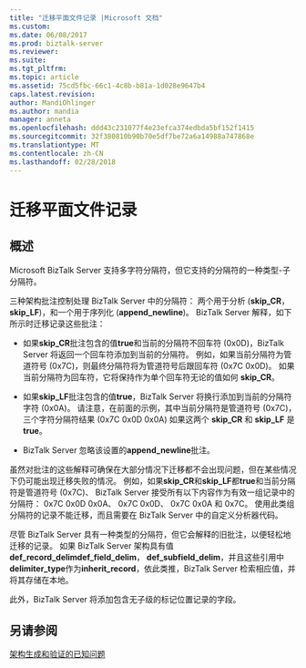 ```yaml
---
title: "迁移平面文件记录 |Microsoft 文档"
ms.custom: 
ms.date: 06/08/2017
ms.prod: biztalk-server
ms.reviewer: 
ms.suite: 
ms.tgt_pltfrm: 
ms.topic: article
ms.assetid: 75cd5fbc-66c1-4c8b-b81a-1d028e9647b4
caps.latest.revision: 
author: MandiOhlinger
ms.author: mandia
manager: anneta
ms.openlocfilehash: ddd43c231077f4e23efca374edbda5bf152f1415
ms.sourcegitcommit: 32f380810b90b70e5df7be72a6a14988a747868e
ms.translationtype: MT
ms.contentlocale: zh-CN
ms.lasthandoff: 02/28/2018
---
```

# <a name="migrate-flat-file-records"></a>迁移平面文件记录

## <a name="overview"></a>概述
Microsoft BizTalk Server 支持多字符分隔符，但它支持的分隔符的一种类型-子分隔符。 
  
 三种架构批注控制处理 BizTalk Server 中的分隔符： 两个用于分析 (**skip_CR**， **skip_LF**)，和一个用于序列化 (**append_newline**)。 BizTalk Server 解释，如下所示时迁移记录这些批注：  
  
-   如果**skip_CR**批注包含的值**true**和当前的分隔符不回车符 (0x0D)，BizTalk Server 将返回一个回车符添加到当前的分隔符。 例如，如果当前分隔符为管道符号 (0x7C)，则最终分隔符将为管道符号后跟回车符 (0x7C 0x0D)。 如果当前分隔符为回车符，它将保持作为单个回车符无论的值如何 **skip_CR**。  
  
-   如果**skip_LF**批注包含的值**true**，BizTalk Server 将换行添加到当前的分隔符字符 (0x0A)。 请注意，在前面的示例，其中当前分隔符是管道符号 (0x7C)，三个字符分隔符结果 (0x7C 0x0D 0x0A) 如果这两个 **skip_CR** 和 **skip_LF** 是 **true**。  
  
-   BizTalk Server 忽略该设置的**append_newline**批注。  
  
 虽然对批注的这些解释可确保在大部分情况下迁移都不会出现问题，但在某些情况下仍可能出现迁移失败的情况。 例如，如果**skip_CR**和**skip_LF**都**true**和当前分隔符是管道符号 (0x7C)、 BizTalk Server 接受所有以下内容作为有效一组记录中的分隔符： 0x7C 0x0D 0x0A、 0x7C 0x0D、 0x7C 0x0A 和 0x7C。 使用此类组分隔符的记录不能迁移，而且需要在 BizTalk Server 中的自定义分析器代码。  
  
 尽管 BizTalk Server 具有一种类型的分隔符，但它会解释的旧批注，以便轻松地迁移的记录。 如果 BizTalk Server 架构具有值**def_record_delimdef_field_delim**， **def_subfield_delim**，并且这些引用中**delimiter_type**作为**inherit_record**，依此类推，BizTalk Server 检索相应值，并将其存储在本地。  
  
 此外，BizTalk Server 将添加包含无子级的标记位置记录的字段。  
  
## <a name="see-also"></a>另请参阅  
 [架构生成和验证的已知问题](../core/known-issues-with-schema-generation-and-validation.md)